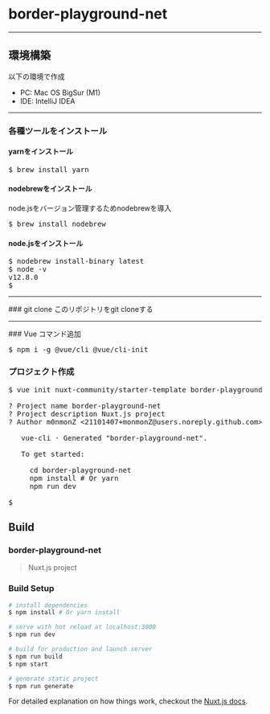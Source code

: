 # border-playground-net
<hr>

## 環境構築
以下の環境で作成  
- PC: Mac OS BigSur (M1)  
- IDE: IntelliJ IDEA  
<hr>

### 各種ツールをインストール
#### yarnをインストール
<pre>
$ brew install yarn
</pre>
#### nodebrewをインストール
node.jsをバージョン管理するためnodebrewを導入
<pre>
$ brew install nodebrew
</pre>
#### node.jsをインストール
<pre>
$ nodebrew install-binary latest
$ node -v
v12.8.0
$ 
</pre>
<hr>
### git clone
このリポジトリをgit cloneする
<hr>
### Vue コマンド追加
<pre>
$ npm i -g @vue/cli @vue/cli-init
</pre>

### プロジェクト作成
<pre>
$ vue init nuxt-community/starter-template border-playground-net

? Project name border-playground-net
? Project description Nuxt.js project
? Author m0nmonZ <21101407+monmonZ@users.noreply.github.com>

   vue-cli · Generated "border-playground-net".

   To get started:

     cd border-playground-net
     npm install # Or yarn
     npm run dev

$
</pre>

## Build 

### border-playground-net

> Nuxt.js project

### Build Setup

``` bash
# install dependencies
$ npm install # Or yarn install

# serve with hot reload at localhost:3000
$ npm run dev

# build for production and launch server
$ npm run build
$ npm start

# generate static project
$ npm run generate
```

For detailed explanation on how things work, checkout the [Nuxt.js docs](https://github.com/nuxt/nuxt.js).


